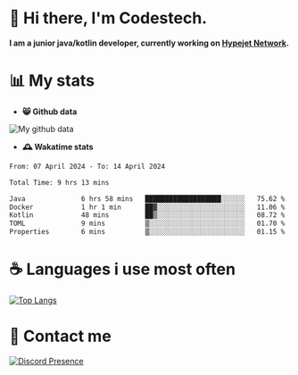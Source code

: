 # 👋 Hi there, I'm Codestech.
**I am a junior java/kotlin developer, currently working on [Hypejet Network](https://github.com/Hypejet).**

# 📊 My stats
- **😸 Github data**

![My github data](https://github-readme-stats.vercel.app/api?username=Codestech1&count_private=true&include_all_commits=true&theme=codeSTACKr)

- **🕰️ Wakatime stats**
<!--START_SECTION:waka-->

```txt
From: 07 April 2024 - To: 14 April 2024

Total Time: 9 hrs 13 mins

Java              6 hrs 58 mins   ███████████████████░░░░░░   75.62 %
Docker            1 hr 1 min      ██▓░░░░░░░░░░░░░░░░░░░░░░   11.06 %
Kotlin            48 mins         ██▒░░░░░░░░░░░░░░░░░░░░░░   08.72 %
TOML              9 mins          ▒░░░░░░░░░░░░░░░░░░░░░░░░   01.70 %
Properties        6 mins          ▒░░░░░░░░░░░░░░░░░░░░░░░░   01.15 %
```

<!--END_SECTION:waka-->

# ☕ Languages i use most often
[![Top Langs](https://github-readme-stats.vercel.app/api/top-langs/?username=Codestech1&layout=compact&langs_count=8&exclude_repo=window5000.github.io&theme=codeSTACKr)](https://github.com/anuraghazra/github-readme-stats)

# 💬 Contact me
[![Discord Presence](https://lanyard.cnrad.dev/api/650718742157852740)](https://discord.com/users/650718742157852740)
</br>
